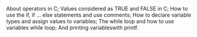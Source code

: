 About operators in C;
Values considered as TRUE and FALSE in C;
How to use the if, if ... else statements and use comments;
How to declare variable types and assign values to variables;
The while loop and how to use variables while loop;
And printing variableswith printf.
